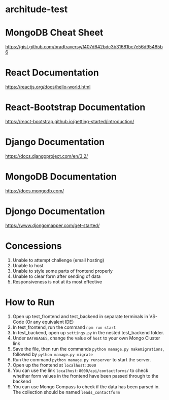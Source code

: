 # architude-test

# MongoDB Cheat Sheet
https://gist.github.com/bradtraversy/f407d642bdc3b31681bc7e56d95485b6

# React Documentation

https://reactjs.org/docs/hello-world.html

# React-Bootstrap Documentation
 
https://react-bootstrap.github.io/getting-started/introduction/

# Django Documentation

https://docs.djangoproject.com/en/3.2/

# MongoDB Documentation

https://docs.mongodb.com/

# Djongo Documentation

https://www.djongomapper.com/get-started/

# Concessions

1. Unable to attempt challenge (email hosting)
2. Unable to host
3. Unable to style some parts of frontend properly
4. Unable to clear form after sending of data
5. Responsiveness is not at its most effective


# How to Run

1. Open up test_frontend and test_backend in separate terminals in VS-Code (Or any equivalent IDE)
2. In test_frontend, run the command `npm run start`
3. In test_backend, open up `settings.py` in the nested test_backend folder.
4. Under `DATABASES`, change the value of `host` to your own Mongo Cluster link
5. Save the file, then run the commands `python manage.py makemigrations`, followed by `python manage.py migrate`
6. Run the command `python manage.py runserver` to start the server.
7. Open up the frontend at `localhost:3000` 
8. You can use the link `localhost:8000/api/contactforms/` to check whether form values in the frontend have been passed through to the backend
9. You can use Mongo Compass to check if the data has been parsed in. The collection should be named `leads_contactform`